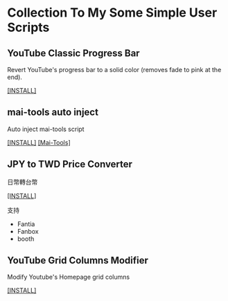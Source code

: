 # Collection To My Some Simple User Scripts

## YouTube Classic Progress Bar
Revert YouTube's progress bar to a solid color (removes fade to pink at the end). 

[[INSTALL]](https://github.com/XingYanTW/MyUserScripts/raw/refs/heads/main/YouTube%20Classic%20Progress%20Bar-1.0.user.js)

## mai-tools auto inject
Auto inject mai-tools script

[[INSTALL]](https://github.com/XingYanTW/MyUserScripts/raw/refs/heads/main/mai-tools%20auto%20inject-2024-06-15.user.js)
[[Mai-Tools]](https://myjian.github.io/mai-tools/?hl=zh-TW)

## JPY to TWD Price Converter
日幣轉台幣

[[INSTALL]](https://github.com/XingYanTW/MyUserScripts/raw/refs/heads/main/JPY%20to%20TWD%20Price%20Converter-0.4.user.js)

支持
- Fantia
- Fanbox
- booth

## YouTube Grid Columns Modifier
Modify Youtube's Homepage grid columns

[[INSTALL]](https://github.com/XingYanTW/MyUserScripts/raw/refs/heads/main/YouTube%20Grid%20Columns%20Modifier-1.0.user.js)
